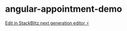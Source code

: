 # angular-appointment-demo

[Edit in StackBlitz next generation editor ⚡️](https://stackblitz.com/~/github.com/212khannadeem/angular-appointment-demo)